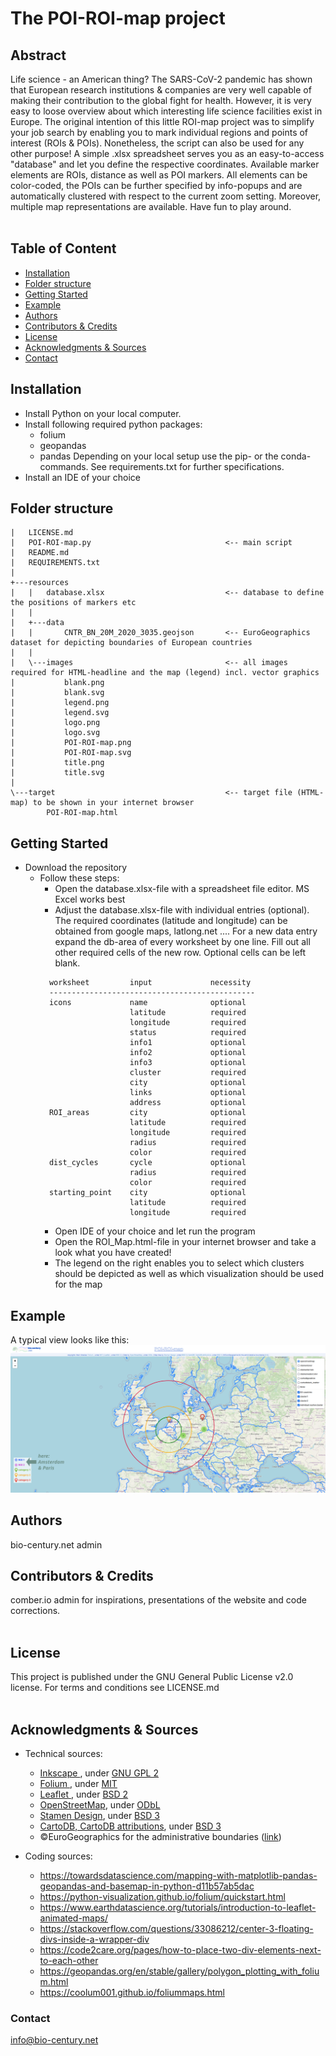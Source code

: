 # The POI-ROI-map project


## Abstract
Life science - an American thing? The SARS-CoV-2 pandemic has shown that European research institutions & companies are very well capable of making their contribution to the global fight for health. However, it is very easy to loose overview about which interesting life science facilities exist in Europe. The original intention of this little ROI-map project was to simplify your job search by enabling you to mark individual regions and points of interest (ROIs & POIs). Nonetheless, the script can also be used for any other purpose! A simple .xlsx spreadsheet serves you as an easy-to-access "database" and let you define the respective coordinates. Available marker elements are ROIs, distance as well as POI markers. All elements can be color-coded, the POIs can be further specified by info-popups and are automatically clustered with respect to the current zoom setting. Moreover, multiple map representations are available. Have fun to play around.<br><br>


## Table of Content
- [Installation](#installation)
- [Folder structure](#folderstructure)
- [Getting Started](#gettingstarted)
- [Example](#example)
- [Authors](#authors)
- [Contributors & Credits](#contributorscredits)
- [License](#license)
- [Acknowledgments & Sources](#acknowledgmentssources)
- [Contact](#contact)


## <a id='installation'></a> Installation
- Install Python on your local computer.
- Install following required python packages:
    - folium
    - geopandas
    - pandas
  Depending on your local setup use the pip- or the conda-commands. See requirements.txt for further specifications.
- Install an IDE of your choice


## <a id='folderstructure'></a> Folder structure
```
|   LICENSE.md
|   POI-ROI-map.py                              <-- main script
|   README.md
|   REQUIREMENTS.txt
|
+---resources
|   |   database.xlsx                           <-- database to define the positions of markers etc
|   |
|   +---data
|   |       CNTR_BN_20M_2020_3035.geojson       <-- EuroGeographics dataset for depicting boundaries of European countries
|   |
|   \---images                                  <-- all images required for HTML-headline and the map (legend) incl. vector graphics
|           blank.png
|           blank.svg
|           legend.png
|           legend.svg
|           logo.png
|           logo.svg
|           POI-ROI-map.png
|           POI-ROI-map.svg
|           title.png
|           title.svg
|
\---target                                      <-- target file (HTML-map) to be shown in your internet browser
        POI-ROI-map.html
```


## <a id='gettingstarted'></a> Getting Started
- Download the repository
  - Follow these steps:
    - Open the database.xlsx-file with a spreadsheet file editor. MS Excel works best
    - Adjust the database.xlsx-file with individual entries (optional). The required coordinates (latitude and longitude) can be obtained from google maps, latlong.net .... 
    For a new data entry expand the db-area of every worksheet by one line. Fill out all other required cells of the new row. Optional cells can be left blank.
    ```
      worksheet         input             necessity       
      ---------------------------------------------- 
      icons             name              optional        
                        latitude          required        
                        longitude         required        
                        status            required        
                        info1             optional        
                        info2             optional        
                        info3             optional        
                        cluster           required        
                        city              optional       
                        links             optional       
                        address           optional       
      ROI_areas         city              optional       
                        latitude          required       
                        longitude         required       
                        radius            required       
                        color             required       
      dist_cycles       cycle             optional       
                        radius            required       
                        color             required       
      starting_point    city              optional       
                        latitude          required       
                        longitude         required       
    ```
    - Open IDE of your choice and let run the program
    - Open the ROI_Map.html-file in your internet browser and take a look what you have created!
    - The legend on the right enables you to select which clusters should be depicted as well as which visualization should be used for the map


## <a id='example'></a> Example
A typical view looks like this:<br>
![alt text](./resources/images/POI-ROI-map.png)


## <a id='authors'></a> Authors
bio-century.net admin


## <a id='contributorscredits'></a> Contributors & Credits
comber.io admin for inspirations, presentations of the website and code corrections.<br><br>


## <a id='license'></a> License
This project is published under the GNU General Public License v2.0 license. For terms and conditions see LICENSE.md<br><br>


## <a id='acknowledgmentssources'></a> Acknowledgments & Sources
- Technical sources:
  - <a href="https://inkscape.org/?switchlang=en/"> Inkscape </a>, under <a href="https://www.gnu.org/licenses/old-licenses/gpl-2.0.en.html">GNU GPL 2</a>
  - <a href="http://python-visualization.github.io/folium/"> Folium </a>, under <a href="https://github.com/python-visualization/folium/blob/main/LICENSE.txt">MIT</a>
  - <a href="https://leafletjs.com/"> Leaflet </a>, under <a href="https://github.com/Leaflet/Leaflet/blob/main/LICENSE">BSD 2</a>
  - <a href="https://wiki.osmfoundation.org/wiki/Main_Page">OpenStreetMap</a>, under <a href="https://wiki.osmfoundation.org/wiki/Licence/Licence_and_Legal_FAQ#The_OpenStreetMap_Geodata_Licence">ODbL</a>
  - <a href="https://stamen.com/">Stamen Design</a>, under <a href="https://github.com/stamen/maps.stamen.com/blob/master/LICENSE">BSD 3</a>
  - <a href="https://carto.com/">CartoDB, CartoDB attributions</a>, under <a href="https://github.com/CartoDB/cartodb/blob/master/LICENSE">BSD 3</a>
  - ©EuroGeographics for the administrative boundaries (<a href="https://ec.europa.eu/eurostat/web/gisco/geodata/reference-data/administrative-units-statistical-units">link</a>)

- Coding sources:
  - https://towardsdatascience.com/mapping-with-matplotlib-pandas-geopandas-and-basemap-in-python-d11b57ab5dac
  - https://python-visualization.github.io/folium/quickstart.html
  - https://www.earthdatascience.org/tutorials/introduction-to-leaflet-animated-maps/
  - https://stackoverflow.com/questions/33086212/center-3-floating-divs-inside-a-wrapper-div
  - https://code2care.org/pages/how-to-place-two-div-elements-next-to-each-other
  - https://geopandas.org/en/stable/gallery/polygon_plotting_with_folium.html
  - https://coolum001.github.io/foliummaps.html


### <a id='contact'></a> Contact
info@bio-century.net


